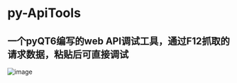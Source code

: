 # py-ApiTools
## 一个pyQT6编写的web API调试工具，通过F12抓取的请求数据，粘贴后可直接调试

![image](https://github.com/user-attachments/assets/30dc15fc-e9c3-4e62-af9c-72003c70a536)
